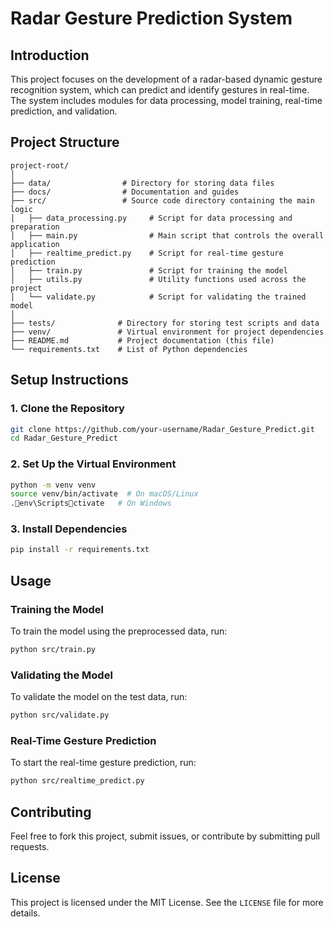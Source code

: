 
# Radar Gesture Prediction System

## Introduction
This project focuses on the development of a radar-based dynamic gesture recognition system, which can predict and identify gestures in real-time. The system includes modules for data processing, model training, real-time prediction, and validation.

## Project Structure
```
project-root/
│
├── data/                # Directory for storing data files
├── docs/                # Documentation and guides
├── src/                 # Source code directory containing the main logic
│   ├── data_processing.py     # Script for data processing and preparation
│   ├── main.py                # Main script that controls the overall application
│   ├── realtime_predict.py    # Script for real-time gesture prediction
│   ├── train.py               # Script for training the model
│   ├── utils.py               # Utility functions used across the project
│   └── validate.py            # Script for validating the trained model
│
├── tests/              # Directory for storing test scripts and data
├── venv/               # Virtual environment for project dependencies
├── README.md           # Project documentation (this file)
└── requirements.txt    # List of Python dependencies
```

## Setup Instructions

### 1. Clone the Repository
```bash
git clone https://github.com/your-username/Radar_Gesture_Predict.git
cd Radar_Gesture_Predict
```

### 2. Set Up the Virtual Environment
```bash
python -m venv venv
source venv/bin/activate  # On macOS/Linux
.env\Scriptsctivate   # On Windows
```

### 3. Install Dependencies
```bash
pip install -r requirements.txt
```

## Usage

### Training the Model
To train the model using the preprocessed data, run:
```bash
python src/train.py
```

### Validating the Model
To validate the model on the test data, run:
```bash
python src/validate.py
```

### Real-Time Gesture Prediction
To start the real-time gesture prediction, run:
```bash
python src/realtime_predict.py
```

## Contributing
Feel free to fork this project, submit issues, or contribute by submitting pull requests.

## License
This project is licensed under the MIT License. See the `LICENSE` file for more details.
